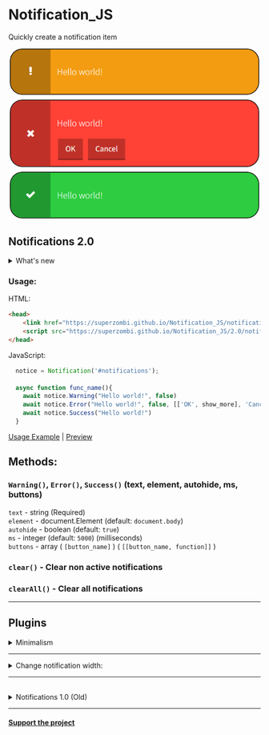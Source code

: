 # Notification_JS
Quickly create a notification item

<p align="center">
  <img src="imgs/main_img.png" width="500px">
</p>

## Notifications 2.0

<details>
	<summary>What's new</summary>
	
* Get rid of jQuery
* Rewritten architecture for OOP
* Reduced file size and increased work speed
	
</details>

### Usage:

HTML:
```html
<head>
	<link href="https://superzombi.github.io/Notification_JS/notifications.css" rel="stylesheet">
	<script src="https://superzombi.github.io/Notification_JS/2.0/notifications.js"></script>
</head>
```

JavaScript:
```javascript
  notice = Notification('#notifications');
  
  async function func_name(){
	await notice.Warning("Hello world!", false)
	await notice.Error("Hello world!", false, [['OK', show_more], 'Cancel'])
	await notice.Success("Hello world!")
  }
```
<a href="/2.0/example.html">Usage Example</a> | 
<a href="https://superzombi.github.io/Notification_JS/2.0/example.html">Preview</a>
## Methods:

### ```Warning()```, ```Error()```, ```Success()``` (text, element, autohide, ms, buttons)
  <code>text</code> - string (Required) </br>
  <code>element</code> - document.Element (default: <code>document.body</code>) </br>
  <code>autohide</code> - boolean (default: <code>true</code>) </br>
  <code>ms</code> - integer (default: <code>5000</code>) (milliseconds) </br>
  <code>buttons</code> - array ( <code>[button_name]</code> )   ( <code>[[button_name, function]]</code> )
  
### ```clear()``` - Clear non active notifications

### ```clearAll()``` - Clear all notifications
  
  
<hr>

## Plugins

<details>
	<summary>Minimalism</summary>
	
```html
<link href="https://superzombi.github.io/Notification_JS/plugins/minimalism.css" rel="stylesheet">
```
	
<p align="center">
  <img src="imgs/minimalism_light.png" width="400px">
  <img src="imgs/minimalism_dark.png" width="400px">
  <br>
  <a href="/plugins/example_minimalism.html">Usage Example</a> | 
  <a href="https://superzombi.github.io/Notification_JS/plugins/example_minimalism.html">Preview</a>
</p>

</details>

<hr>

<details>
	<summary>Change notification width:</summary>
	
```css
.Message{
	width: 300px;
}
```

</details>


<hr>
<br>

<details>
	<summary>Notifications 1.0 (Old)</summary>
	
### Usage:

HTML:
```html
<head>
	<script src='https://cdnjs.cloudflare.com/ajax/libs/jquery/2.1.3/jquery.min.js'></script>
	<script src="notifications.js"></script>
	<link rel="stylesheet" type="text/css" href="notifications.css">
</head>
```

<details>
	<summary>CDN:</summary>
	
```html
<link href="https://superzombi.github.io/Notification_JS/notifications.css" rel="stylesheet">
<script src="https://superzombi.github.io/Notification_JS/notifications.js"></script>
```
</details>

<hr>
</br>


JavaScript:
```javascript
  //Set parent element for notifications
  notifications_element = document.getElementById('notifications')
  
  async function func_name(){
    await Warning("Hello world!", false)
    await Error("Hello world!", false, [['OK', show_more], 'Cancel'])
    await Success("Hello world!")
  }
```
</details>


<hr>

#### <a href="https://www.donationalerts.com/r/super_zombi">Support the project</a>
